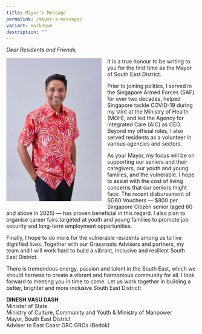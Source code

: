 ```yaml
---
title: Mayor's Message
permalink: /mayor-s-message/
variant: markdown
description: ""
---
```

<p><em>Dear Residents and Friends,</em>
</p>
<p></p>
<div class="isomer-image-wrapper">
    <div class="isomer-image-wrapper">
    <img style="width: 50%; float: left; margin-right: 15px; margin-bottom: 10px;" height="auto" width="100%" alt="" src="/images/Mayor/Mayor_Dinesh.jpg">
    </div>
 
<p>It is a true honour to be writing to you for the first time as the Mayor
of South East District.</p>
<p>Prior to joining politics, I served in the Singapore Armed Forces (SAF)
for over two decades, helped Singapore tackle COVID-19 during my stint
at the Ministry of Health (MOH), and led the Agency for Integrated Care
(AIC) as CEO. Beyond my official roles, I also served residents as a volunteer
in various agencies and sectors.</p>
<p>As your Mayor, my focus will be on supporting our seniors and their caregivers,
our youth and young families, and the vulnerable. I hope to assist with
the cost of living concerns that our seniors might face. The recent disbursement
of SG60 Vouchers — $800 per Singapore Citizen senior (aged 60 and above
in 2025) — has proven beneficial in this regard. I also plan to organise
career fairs targeted at youth and young families to promote job security
and long-term employment opportunities.</p>
<p>Finally, I hope to do more for the vulnerable residents among us to live
dignified lives. Together with our Grassroots Advisers and partners, my
team and I will work hard to build a vibrant, inclusive and resilient South
East District.</p>
<p>There is tremendous energy, passion and talent in the South East, which
we should harness to create a vibrant and harmonious community for all.
I look forward to meeting you in time to come. Let us work together in
building a better, brighter and more inclusive South East District!</p>
<p></p>
<p></p>
<p></p>
<p><strong>DINESH VASU DASH </strong>
<br>Minister of State
<br>Ministry of Culture, Community and Youth &amp; Ministry of Manpower
<br>Mayor, South East District
<br>Adviser to East Coast GRC GROs (Bedok)</p></div>